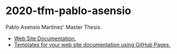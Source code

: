 # 2020-tfm-pablo-asensio

Pablo Asensio Martínez' Master Thesis.

- [Web Site Documentation.](https://roboticslaburjc.github.io/2020-tfm-pablo-asensio/)
- [Templates for your web site documentation using GitHub Pages.](https://github.com/RoboticsLabURJC/2020-tfm-pablo-asensio/tree/main/docs_template)

